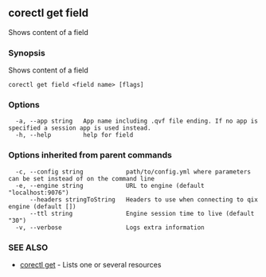 ## corectl get field

Shows content of a field

### Synopsis

Shows content of a field

```
corectl get field <field name> [flags]
```

### Options

```
  -a, --app string   App name including .qvf file ending. If no app is specified a session app is used instead.
  -h, --help         help for field
```

### Options inherited from parent commands

```
  -c, --config string            path/to/config.yml where parameters can be set instead of on the command line
  -e, --engine string            URL to engine (default "localhost:9076")
      --headers stringToString   Headers to use when connecting to qix engine (default [])
      --ttl string               Engine session time to live (default "30")
  -v, --verbose                  Logs extra information
```

### SEE ALSO

* [corectl get](corectl_get.md)	 - Lists one or several resources

